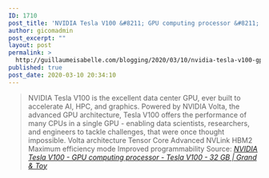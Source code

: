 ```yaml
---
ID: 1710
post_title: 'NVIDIA Tesla V100 &#8211; GPU computing processor &#8211; Tesla V100 &#8211; 32 GB | Grand &#038; Toy'
author: gicomadmin
post_excerpt: ""
layout: post
permalink: >
  http://guillaumeisabelle.com/blogging/2020/03/10/nvidia-tesla-v100-gpu-computing-processor-tesla-v100-32-gb-grand-toy/
published: true
post_date: 2020-03-10 20:34:10
---
```

> NVIDIA Tesla V100 is the excellent data center GPU, ever built to accelerate AI, HPC, and graphics. Powered by NVIDIA Volta, the advanced GPU architecture, Tesla V100 offers the performance of many CPUs in a single GPU - enabling data scientists, researchers, and engineers to tackle challenges, that were once thought impossible. Volta architecture Tensor Core Advanced NVLink HBM2 Maximum efficiency mode Improved programmability Source: *[NVIDIA Tesla V100 - GPU computing processor - Tesla V100 - 32 GB | Grand & Toy][1]*

 [1]: https://www.grandandtoy.com/en/product/IM508DDQ.aspx?s_kwcid=AL!8312!3!385725938521!!!u!833892844211!&gclid=Cj0KCQjw9ZzzBRCKARIsANwXaeL7pQhmBphaGbkbK59neDQbgxVK0fBYs_UrhKVk2sbfVhyqln7uoTYaAnYLEALw_wcB